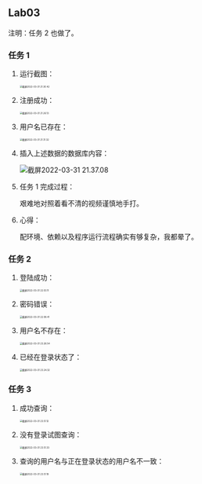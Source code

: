 ## Lab03

注明：任务 2 也做了。

### 任务 1

1. 运行截图：

   <img src="https://s2.loli.net/2022/04/10/7HiRDQnjwOv4lNr.png" alt="截屏2022-03-31 21.30.42" style="zoom: 33%;" />

2. 注册成功：

   <img src="https://s2.loli.net/2022/04/10/KcM2pZnVUhgHfOy.png" alt="截屏2022-03-31 21.26.13" style="zoom:33%;" />

3. 用户名已存在：

   <img src="https://s2.loli.net/2022/04/10/4VEmgAYkixGcqtJ.png" alt="截屏2022-03-31 21.31.32" style="zoom: 33%;" />

4. 插入上述数据的数据库内容：

   ![截屏2022-03-31 21.37.08](https://cdn.jsdelivr.net/gh/hjc-owo/hjc-owo.github.io@img/202204231553111.png)

5. 任务 1 完成过程：

   艰难地对照着看不清的视频谨慎地手打。

6. 心得：

   配环境、依赖以及程序运行流程确实有够复杂，我都晕了。

### 任务 2

1. 登陆成功：

   <img src="https://s2.loli.net/2022/04/10/LbD1OKcWUFBSrAu.png" alt="截屏2022-03-31 22.03.11" style="zoom:33%;" />

2. 密码错误：

   <img src="https://s2.loli.net/2022/04/10/ldLbuXckojR6Yea.png" alt="截屏2022-03-31 22.08.41" style="zoom:33%;" />

3. 用户名不存在：

   <img src="https://s2.loli.net/2022/04/10/fTSiUWKsbCmde1X.png" alt="截屏2022-03-31 23.26.54" style="zoom:33%;" />

4. 已经在登录状态了：

   <img src="https://s2.loli.net/2022/04/10/hOvmziXEGPrFVR8.png" alt="截屏2022-03-31 23.24.32" style="zoom:33%;" />

### 任务 3

1. 成功查询：

   <img src="https://s2.loli.net/2022/04/10/ZltdvVh1aJ5mpfg.png" alt="截屏2022-03-31 23.51.12" style="zoom:33%;" />

2. 没有登录试图查询：

   <img src="https://s2.loli.net/2022/04/10/MazcK5qJlpFuX6t.png" alt="截屏2022-03-31 23.51.33" style="zoom:33%;" />

3. 查询的用户名与正在登录状态的用户名不一致：

   <img src="https://s2.loli.net/2022/04/10/SOx1D6BnKgGHRrI.png" alt="截屏2022-03-31 23.51.19" style="zoom:33%;" />
